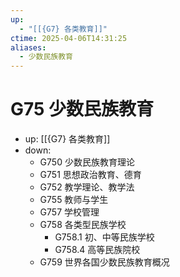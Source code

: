 ```yaml
---
up:
  - "[[{G7} 各类教育]]"
ctime: 2025-04-06T14:31:25
aliases:
  - 少数民族教育
---
```


# G75 少数民族教育

- up: [[{G7} 各类教育]]
- down:	
	- G750 少数民族教育理论
	- G751 思想政治教育、德育
	- G752 教学理论、教学法
	- G755 教师与学生
	- G757 学校管理
	- G758 各类型民族学校
		- G758.1 初、中等民族学校
		- G758.4 高等民族院校
	- G759 世界各国少数民族教育概况
	
